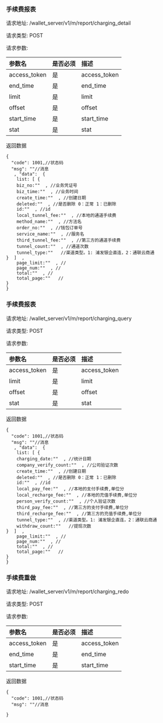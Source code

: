###  手续费报表

请求地址: /wallet_server/v1/m/report/charging_detail

请求类型: POST

请求参数:


| 参数名 | 是否必须 | 描述 |
|:-- |:-- |:--   |
|access_token|是|access_token|
|end_time|是|end_time|
|limit|是|limit|
|offset|是|offset|
|start_time|是|start_time|
|stat|是|stat|

返回数据
```
{
  "code": 1001,//状态码
  "msg": ""//消息
   , "data":  {
    list: [ {
    biz_no:""  , //业务凭证号
    biz_time:""  , //业务时间
    create_time:""  , //创建日期
    deleted:""  , //是否删除 0：正常 1：已删除
    id:""  , //id
    local_tunnel_fee:""  , //本地的通道手续费
    method_name:""  , //方法名
    order_no:""  , //钱包订单号
    service_name:""  , //服务名
    third_tunnel_fee:""  , //第三方的通道手续费
    tunnel_count:""  , //通道次数
    tunnel_type:""   //渠道类型。1: 浦发银企直连，2：通联云商通
}  ]  , 
    page_limit:""  , //
    page_num:""  , //
    total:""  , //
    total_page:""   //
}  
}
```

###  手续费报表

请求地址: /wallet_server/v1/m/report/charging_query

请求类型: POST

请求参数:


| 参数名 | 是否必须 | 描述 |
|:-- |:-- |:--   |
|access_token|是|access_token|
|limit|是|limit|
|offset|是|offset|
|stat|是|stat|

返回数据
```
{
  "code": 1001,//状态码
  "msg": ""//消息
   , "data":  {
    list: [ {
    charging_date:""  , //统计日期
    company_verify_count:""  , //公司验证次数
    create_time:""  , //创建日期
    deleted:""  , //是否删除 0：正常 1：已删除
    id:""  , //id
    local_pay_fee:""  , //本地的支付手续费,单位分
    local_recharge_fee:""  , //本地的充值手续费,单位分
    person_verify_count:""  , //个人验证次数
    third_pay_fee:""  , //第三方的支付手续费,单位分
    third_recharge_fee:""  , //第三方的充值手续费,单位分
    tunnel_type:""  , //渠道类型。1: 浦发银企直连，2：通联云商通
    withdraw_count:""   //提现次数
}  ]  , 
    page_limit:""  , //
    page_num:""  , //
    total:""  , //
    total_page:""   //
}  
}
```

###  手续费重做

请求地址: /wallet_server/v1/m/report/charging_redo

请求类型: POST

请求参数:


| 参数名 | 是否必须 | 描述 |
|:-- |:-- |:--   |
|access_token|是|access_token|
|end_time|是|end_time|
|start_time|是|start_time|

返回数据
```
{
  "code": 1001,//状态码
  "msg": ""//消息
  
}
```


